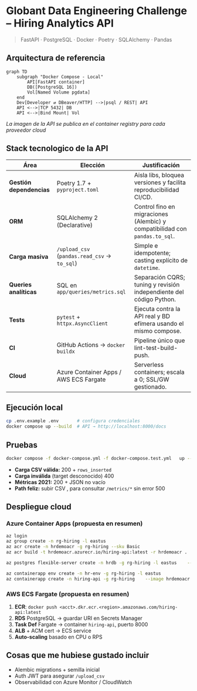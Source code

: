 # Globant Data Engineering Challenge – Hiring Analytics API
> FastAPI · PostgreSQL · Docker · Poetry · SQLAlchemy · Pandas


## Arquitectura de referencia

```mermaid
graph TD
    subgraph "Docker Compose - Local"
        API[FastAPI container]
        DB([PostgreSQL 16])
        Vol[Named Volume pgdata]
    end
    Dev[Developer ⇄ DBeaver/HTTP] -->|psql / REST| API
    API <-->|TCP 5432| DB
    API <-->|Bind Mount| Vol
```

*La imagen de la API se publica en el container registry para cada proveedor cloud*


## Stack tecnologico de la API

| Área | Elección | Justificación |
|------|----------|---------------|
| **Gestión dependencias** | Poetry 1.7 + `pyproject.toml` | Aisla libs, bloquea versiones y facilita reproducibilidad CI/CD. |
| **ORM** | SQLAlchemy 2 (Declarative) | Control fino en migraciones (Alembic) y compatibilidad con `pandas.to_sql`. |
| **Carga masiva** | `/upload_csv` (`pandas.read_csv` → `to_sql`) | Simple e idempotente; casting explícito de `datetime`. |
| **Queries analíticas** | SQL en `app/queries/metrics.sql` | Separación CQRS; tuning y revisión independiente del código Python. |
| **Tests** | `pytest` + `httpx.AsyncClient` | Ejecuta contra la API real y BD efímera usando el mismo compose. |
| **CI** | GitHub Actions → `docker buildx` | Pipeline único que lint-test-build-push. |
| **Cloud** | Azure Container Apps / AWS ECS Fargate | Serverless containers; escala a 0; SSL/GW gestionado. |

## Ejecución local

```bash
cp .env.example .env       # configura credenciales
docker compose up --build  # API → http://localhost:8000/docs
```

## Pruebas

```bash
docker compose -f docker-compose.yml -f docker-compose.test.yml   up --build --abort-on-container-exit
```

- **Carga CSV válida:** 200 + `rows_inserted`
- **Carga inválida** (target desconocido) 400
- **Métricas 2021:** 200 + JSON no vacío
- **Path feliz:** subir CSV , para consultar `/metrics/*` sin error 500

## Despliegue cloud

### Azure Container Apps (propuesta en resumen)

```bash
az login
az group create -n rg-hiring -l eastus
az acr create -n hrdemoacr -g rg-hiring --sku Basic
az acr build -t hrdemoacr.azurecr.io/hiring-api:latest -r hrdemoacr .

az postgres flexible-server create -n hrdb -g rg-hiring -l eastus    --admin-user globant_app --admin-password 'P@55w0rd!' --sku-name Standard_B1ms

az containerapp env create -n hr-env -g rg-hiring -l eastus
az containerapp create -n hiring-api -g rg-hiring    --image hrdemoacr.azurecr.io/hiring-api:latest    --environment hr-env --target-port 8000 --ingress external    --registry-server hrdemoacr.azurecr.io    --registry-username $(az acr credential show -n hrdemoacr --query username -o tsv)    --registry-password $(az acr credential show -n hrdemoacr --query passwords[0].value -o tsv)    --env-vars DATABASE_URI="postgresql+psycopg2://globant_app:P@55w0rd!@hrdb.postgres.database.azure.com:5432/globant_challenge"
```

### AWS ECS Fargate (propuesta en resumen)

1. **ECR**: `docker push <acct>.dkr.ecr.<region>.amazonaws.com/hiring-api:latest`
2. **RDS** PostgreSQL → guardar URI en Secrets Manager  
3. **Task Def** Fargate → container `hiring-api`, puerto 8000  
4. **ALB** + ACM cert → ECS service  
5. **Auto-scaling** basado en CPU o RPS

## Cosas que me hubiese gustado incluir

- Alembic migrations + semilla inicial  
- Auth JWT para asegurar `/upload_csv`  
- Observabilidad con Azure Monitor / CloudWatch  

